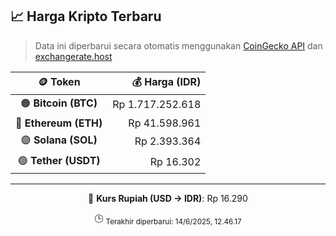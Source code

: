 

<!-- HARGA_KRIPTO -->
## 📈 Harga Kripto Terbaru

> Data ini diperbarui secara otomatis menggunakan [CoinGecko API](https://www.coingecko.com/) dan [exchangerate.host](https://exchangerate.host/)

<div align="center">

| 🪙 Token | 💰 Harga (IDR) |
|:------:|---------------:|
| 🟠 **Bitcoin (BTC)**   | Rp 1.717.252.618 |
| 🔵 **Ethereum (ETH)**  | Rp 41.598.961 |
| 🟣 **Solana (SOL)**    | Rp 2.393.364 |
| 🟢 **Tether (USDT)**   | Rp 16.302 |

---

💱 **Kurs Rupiah (USD → IDR)**: Rp 16.290

🕒 <sub>Terakhir diperbarui: 14/6/2025, 12.46.17</sub>

</div>
<!-- /HARGA_KRIPTO -->